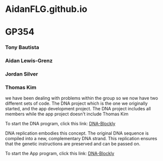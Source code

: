 # AidanFLG.github.io
# GP354
### Tony Bautista
### Aidan Lewis-Grenz
### Jordan Silver
### Thomas Kim

we have been dealing with problems within the group so we now have two different sets of code. The DNA project which is the one we originally started, and the app development project. The DNA project includes all members while the app project doesn't include Thomas Kim

To start the DNA program, click this link:
[DNA-Blockly](https://AidanFLG.github.io/DNA-Blockly/)

DNA replication embodies this concept. The original DNA sequence is compiled into a new, complementary DNA strand. This replication ensures that the genetic instructions are preserved and can be passed on.

To start the App program, click this link:
[DNA-Blockly](https://AidanFLG.github.io/App_Blockly/)
